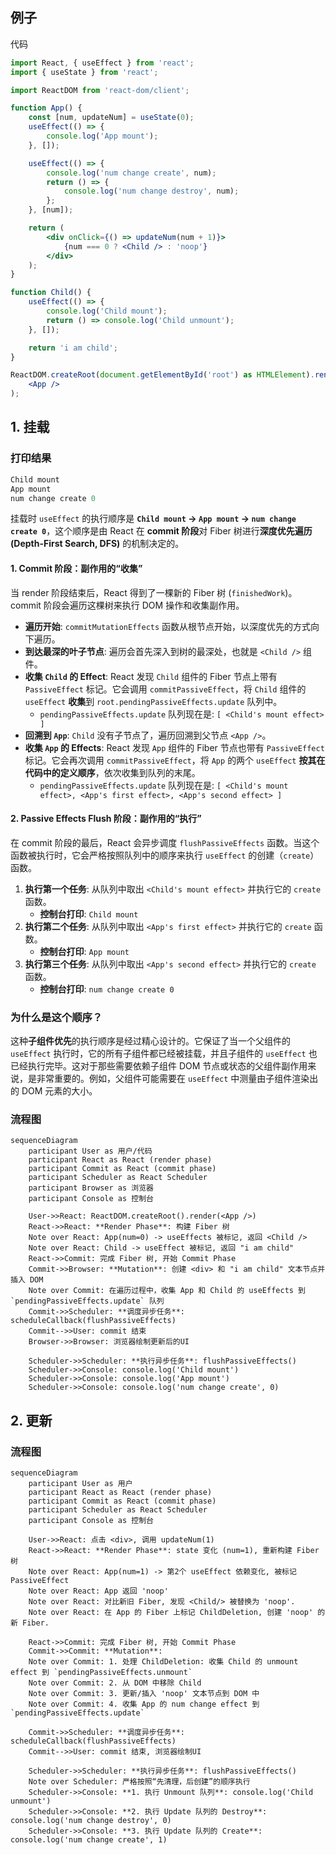 ## 例子

代码

```jsx
import React, { useEffect } from 'react';
import { useState } from 'react';

import ReactDOM from 'react-dom/client';

function App() {
	const [num, updateNum] = useState(0);
	useEffect(() => {
		console.log('App mount');
	}, []);

	useEffect(() => {
		console.log('num change create', num);
		return () => {
			console.log('num change destroy', num);
		};
	}, [num]);

	return (
		<div onClick={() => updateNum(num + 1)}>
			{num === 0 ? <Child /> : 'noop'}
		</div>
	);
}

function Child() {
	useEffect(() => {
		console.log('Child mount');
		return () => console.log('Child unmount');
	}, []);

	return 'i am child';
}

ReactDOM.createRoot(document.getElementById('root') as HTMLElement).render(
	<App />
);
```

## 1. 挂载

### 打印结果

```js
Child mount
App mount
num change create 0
```

挂载时 `useEffect` 的执行顺序是 **`Child mount` -> `App mount` -> `num change create 0`**，这个顺序是由 React 在 **commit 阶段**对 Fiber 树进行**深度优先遍历 (Depth-First Search, DFS)** 的机制决定的。

#### 1. Commit 阶段：副作用的“收集”

当 render 阶段结束后，React 得到了一棵新的 Fiber 树 (`finishedWork`)。commit 阶段会遍历这棵树来执行 DOM 操作和收集副作用。

- **遍历开始**: `commitMutationEffects` 函数从根节点开始，以深度优先的方式向下遍历。
- **到达最深的叶子节点**: 遍历会首先深入到树的最深处，也就是 `<Child />` 组件。
- **收集 `Child` 的 Effect**: React 发现 `Child` 组件的 Fiber 节点上带有 `PassiveEffect` 标记。它会调用 `commitPassiveEffect`，将 `Child` 组件的 `useEffect` **收集**到 `root.pendingPassiveEffects.update` 队列中。
  - `pendingPassiveEffects.update` 队列现在是: `[ <Child's mount effect> ]`
- **回溯到 `App`**: `Child` 没有子节点了，遍历回溯到父节点 `<App />`。
- **收集 `App` 的 Effects**: React 发现 `App` 组件的 Fiber 节点也带有 `PassiveEffect` 标记。它会再次调用 `commitPassiveEffect`，将 `App` 的两个 `useEffect` **按其在代码中的定义顺序**，依次收集到队列的末尾。
  - `pendingPassiveEffects.update` 队列现在是: `[ <Child's mount effect>, <App's first effect>, <App's second effect> ]`

#### 2. Passive Effects Flush 阶段：副作用的“执行”

在 commit 阶段的最后，React 会异步调度 `flushPassiveEffects` 函数。当这个函数被执行时，它会严格按照队列中的顺序来执行 `useEffect` 的创建（`create`）函数。

1.  **执行第一个任务**: 从队列中取出 `<Child's mount effect>` 并执行它的 `create` 函数。
    - **控制台打印**: `Child mount`
2.  **执行第二个任务**: 从队列中取出 `<App's first effect>` 并执行它的 `create` 函数。
    - **控制台打印**: `App mount`
3.  **执行第三个任务**: 从队列中取出 `<App's second effect>` 并执行它的 `create` 函数。
    - **控制台打印**: `num change create 0`

### 为什么是这个顺序？

这种**子组件优先**的执行顺序是经过精心设计的。它保证了当一个父组件的 `useEffect` 执行时，它的所有子组件都已经被挂载，并且子组件的 `useEffect` 也已经执行完毕。这对于那些需要依赖子组件 DOM 节点或状态的父组件副作用来说，是非常重要的。例如，父组件可能需要在 `useEffect` 中测量由子组件渲染出的 DOM 元素的大小。

### 流程图

```mermaid
sequenceDiagram
    participant User as 用户/代码
    participant React as React (render phase)
    participant Commit as React (commit phase)
    participant Scheduler as React Scheduler
    participant Browser as 浏览器
    participant Console as 控制台

    User->>React: ReactDOM.createRoot().render(<App />)
    React->>React: **Render Phase**: 构建 Fiber 树
    Note over React: App(num=0) -> useEffects 被标记, 返回 <Child />
    Note over React: Child -> useEffect 被标记, 返回 "i am child"
    React->>Commit: 完成 Fiber 树, 开始 Commit Phase
    Commit->>Browser: **Mutation**: 创建 <div> 和 "i am child" 文本节点并插入 DOM
    Note over Commit: 在遍历过程中，收集 App 和 Child 的 useEffects 到 `pendingPassiveEffects.update` 队列
    Commit->>Scheduler: **调度异步任务**: scheduleCallback(flushPassiveEffects)
    Commit-->>User: commit 结束
    Browser->>Browser: 浏览器绘制更新后的UI

    Scheduler->>Scheduler: **执行异步任务**: flushPassiveEffects()
    Scheduler->>Console: console.log('Child mount')
    Scheduler->>Console: console.log('App mount')
    Scheduler->>Console: console.log('num change create', 0)
```

## 2. 更新

### 流程图

```mermaid
sequenceDiagram
    participant User as 用户
    participant React as React (render phase)
    participant Commit as React (commit phase)
    participant Scheduler as React Scheduler
    participant Console as 控制台

    User->>React: 点击 <div>, 调用 updateNum(1)
    React->>React: **Render Phase**: state 变化 (num=1), 重新构建 Fiber 树
    Note over React: App(num=1) -> 第2个 useEffect 依赖变化, 被标记 PassiveEffect
    Note over React: App 返回 'noop'
    Note over React: 对比新旧 Fiber, 发现 <Child/> 被替换为 'noop'.
    Note over React: 在 App 的 Fiber 上标记 ChildDeletion, 创建 'noop' 的新 Fiber.

    React->>Commit: 完成 Fiber 树, 开始 Commit Phase
    Commit->>Commit: **Mutation**:
    Note over Commit: 1. 处理 ChildDeletion: 收集 Child 的 unmount effect 到 `pendingPassiveEffects.unmount`
    Note over Commit: 2. 从 DOM 中移除 Child
    Note over Commit: 3. 更新/插入 'noop' 文本节点到 DOM 中
    Note over Commit: 4. 收集 App 的 num change effect 到 `pendingPassiveEffects.update`

    Commit->>Scheduler: **调度异步任务**: scheduleCallback(flushPassiveEffects)
    Commit-->>User: commit 结束, 浏览器绘制UI

    Scheduler->>Scheduler: **执行异步任务**: flushPassiveEffects()
    Note over Scheduler: 严格按照“先清理，后创建”的顺序执行
    Scheduler->>Console: **1. 执行 Unmount 队列**: console.log('Child unmount')
    Scheduler->>Console: **2. 执行 Update 队列的 Destroy**: console.log('num change destroy', 0)
    Scheduler->>Console: **3. 执行 Update 队列的 Create**: console.log('num change create', 1)
```
